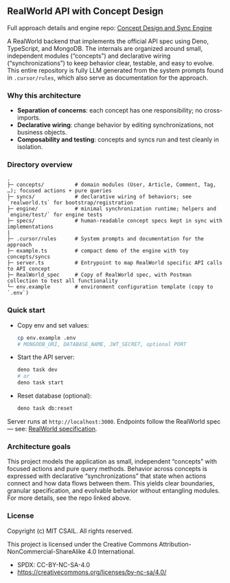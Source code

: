 ## RealWorld API with Concept Design

Full approach details and engine repo:
[Concept Design and Sync Engine](https://github.com/eagonmeng/sync-blank)

A RealWorld backend that implements the official API spec using Deno,
TypeScript, and MongoDB. The internals are organized around small, independent
modules (“concepts”) and declarative wiring (“synchronizations”) to keep
behavior clear, testable, and easy to evolve. This entire repository is fully
LLM generated from the system prompts found in `.cursor/rules`, which also serve
as documentation for the approach.

### Why this architecture

- **Separation of concerns**: each concept has one responsibility; no
  cross-imports.
- **Declarative wiring**: change behavior by editing synchronizations, not
  business objects.
- **Composability and testing**: concepts and syncs run and test cleanly in
  isolation.

### Directory overview

```
.
├─ concepts/          # domain modules (User, Article, Comment, Tag, …); focused actions + pure queries
├─ syncs/             # declarative wiring of behaviors; see `realworld.ts` for bootstrap/registration
├─ engine/            # minimal synchronization runtime; helpers and `engine/test/` for engine tests
├─ specs/             # human-readable concept specs kept in sync with implementations
|
├─ .cursor/rules      # System prompts and documentation for the approach
├─ example.ts         # compact demo of the engine with toy concepts/syncs
├─ server.ts          # Entrypoint to map RealWorld specific API calls to API concept
├─ RealWorld_spec     # Copy of RealWorld spec, with Postman collection to test all functionality
└─ env.example        # environment configuration template (copy to `.env`)
```

### Quick start

- Copy env and set values:
  ```bash
  cp env.example .env
  # MONGODB_URI, DATABASE_NAME, JWT_SECRET, optional PORT
  ```
- Start the API server:
  ```bash
  deno task dev
  # or
  deno task start
  ```
- Reset database (optional):
  ```bash
  deno task db:reset
  ```

Server runs at `http://localhost:3000`. Endpoints follow the RealWorld spec —
see: [RealWorld specification](https://realworld-docs.netlify.app).

### Architecture goals

This project models the application as small, independent “concepts” with
focused actions and pure query methods. Behavior across concepts is expressed
with declarative “synchronizations” that state when actions connect and how data
flows between them. This yields clear boundaries, granular specification, and
evolvable behavior without entangling modules. For more details, see the repo
linked above.

### License

Copyright (c) MIT CSAIL. All rights reserved.

This project is licensed under the Creative Commons
Attribution-NonCommercial-ShareAlike 4.0 International.

- SPDX: CC-BY-NC-SA-4.0
- https://creativecommons.org/licenses/by-nc-sa/4.0/
